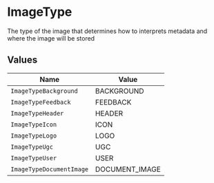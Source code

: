 # ImageType

The type of the image that determines how to interprets metadata and where the image will be stored


## Values

| Name                     | Value                    |
| ------------------------ | ------------------------ |
| `ImageTypeBackground`    | BACKGROUND               |
| `ImageTypeFeedback`      | FEEDBACK                 |
| `ImageTypeHeader`        | HEADER                   |
| `ImageTypeIcon`          | ICON                     |
| `ImageTypeLogo`          | LOGO                     |
| `ImageTypeUgc`           | UGC                      |
| `ImageTypeUser`          | USER                     |
| `ImageTypeDocumentImage` | DOCUMENT_IMAGE           |